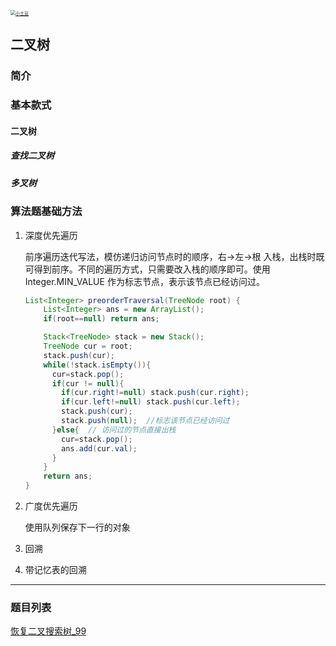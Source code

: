 <p> 
<a href="http://coco66.info:88">
<img src="http://coco66.info:88/leetcode/picture/home.png" alt="小土豆" style="zoom:50%;" /></a>
</p>

## 二叉树

### 简介

### 基本款式

#### 二叉树

##### 查找二叉树

##### 多叉树

### 算法题基础方法

1. 深度优先遍历

   前序遍历迭代写法，模仿递归访问节点时的顺序，右->左->根 入栈，出栈时既可得到前序。不同的遍历方式，只需要改入栈的顺序即可。使用Integer.MIN_VALUE 作为标志节点，表示该节点已经访问过。

   ```java
   List<Integer> preorderTraversal(TreeNode root) {
       List<Integer> ans = new ArrayList();
       if(root==null) return ans;
   
       Stack<TreeNode> stack = new Stack();
       TreeNode cur = root;
       stack.push(cur);
       while(!stack.isEmpty()){
         cur=stack.pop();
         if(cur != null){
           if(cur.right!=null) stack.push(cur.right);
           if(cur.left!=null) stack.push(cur.left);
           stack.push(cur);
           stack.push(null);  //标志该节点已经访问过
         }else{  // 访问过的节点直接出栈
           cur=stack.pop();
           ans.add(cur.val);
         }
       }
       return ans;
   }
   ```

   

2. 广度优先遍历

   使用队列保存下一行的对象
   
3. 回溯

4. 带记忆表的回溯

----

### 题目列表 

[恢复二叉搜索树_99](http://coco66.info:88/leetcode/binarytree/LeetCode99.html)

